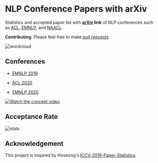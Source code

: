 # NLP Conference Papers with arXiv

Statistics and accepted paper list with **[arXiv](https://arxiv.org/) link** of NLP conferences such as [ACL](https://www.aclweb.org/anthology/venues/acl/), [EMNLP](https://www.aclweb.org/anthology/venues/emnlp/), and [NAACL](https://www.aclweb.org/anthology/venues/naacl/).

**Contributing**: Please feel free to make *[pull requests](https://github.com/roomylee/nlp-papers-with-arxiv/pulls)*.

![wordcloud](emnlp-2020/figure/wordcloud.png)

## Conferences

- [EMNLP 2019](emnlp-2019)

- [ACL 2020](acl-2020)

- [EMNLP 2020](emnlp-2020) 

[![Watch the concept video](https://img.youtube.com/vi/8H0OFJBJHgI/maxresdefault.jpg)](https://youtu.be/8H0OFJBJHgI)


## Acceptance Rate

![stats](stats.png)

## Acknowledgement

This project is inspired by Hoseong's [ICCV-2019-Paper-Statistics](https://github.com/hoya012/ICCV-2019-Paper-Statistics).
